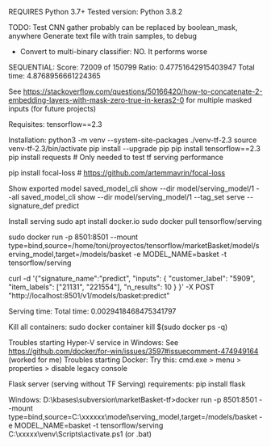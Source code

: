 
REQUIRES Python 3.7+
Tested version: Python 3.8.2


TODO:
Test CNN
gather probably can be replaced by boolean_mask, anywhere
Generate text file with train samples, to debug
* Convert to multi-binary classifier: NO. It performs worse


SEQUENTIAL:
Score: 72009 of 150799
Ratio: 0.47751642915403947
Total time: 4.8768956661224365


See https://stackoverflow.com/questions/50166420/how-to-concatenate-2-embedding-layers-with-mask-zero-true-in-keras2-0 for multiple
masked inputs (for future projects)

Requisites:
tensorflow==2.3

Installation:
python3 -m venv --system-site-packages ./venv-tf-2.3
source venv-tf-2.3/bin/activate
pip install --upgrade pip
pip install tensorflow==2.3
pip install requests # Only needed to test tf serving performance

pip install focal-loss # https://github.com/artemmavrin/focal-loss

Show exported model
saved_model_cli show --dir model/serving_model/1 --all
saved_model_cli show --dir model/serving_model/1 --tag_set serve --signature_def predict

Install serving
sudo apt install docker.io
sudo docker pull tensorflow/serving

sudo docker run -p 8501:8501 --mount type=bind,source=/home/toni/proyectos/tensorflow/marketBasket/model/serving_model,target=/models/basket -e MODEL_NAME=basket -t tensorflow/serving

curl -d '{"signature_name":"predict", "inputs": { "customer_label": "5909", "item_labels": ["21131", "221554"], "n_results": 10 } }' -X POST "http://localhost:8501/v1/models/basket:predict"

Serving time:
Total time: 0.0029418468475341797

Kill all containers:
sudo docker container kill $(sudo docker ps -q)

Troubles starting Hyper-V service in Windows: See https://github.com/docker/for-win/issues/3597#issuecomment-474949164 (worked for me)
Troubles starting Docker: Try this: cmd.exe > menu > properties > disable legacy console

Flask server (serving without TF Serving) requirements:
pip install flask

Windows:
D:\kbases\subversion\marketBasket-tf>docker run -p 8501:8501 --mount type=bind,source=C:\xxxxxx\model\serving_model,target=/models/basket -e MODEL_NAME=basket -t tensorflow/serving
C:\xxxxx\venv\Scripts\activate.ps1 (or .bat)

